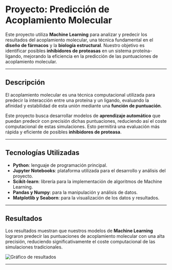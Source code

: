 # Proyecto: Predicción de Acoplamiento Molecular

Este proyecto utiliza **Machine Learning** para analizar y predecir los resultados del acoplamiento molecular, una técnica fundamental en el **diseño de fármacos** y la **biología estructural**. Nuestro objetivo es identificar posibles **inhibidores de proteasas** en un sistema proteína-ligando, mejorando la eficiencia en la predicción de las puntuaciones de acoplamiento molecular.

---

## Descripción

El acoplamiento molecular es una técnica computacional utilizada para predecir la interacción entre una proteína y un ligando, evaluando la afinidad y estabilidad de esta unión mediante una **función de puntuación**. 

Este proyecto busca desarrollar modelos de **aprendizaje automático** que puedan predecir con precisión dichas puntuaciones, reduciendo así el coste computacional de estas simulaciones. Esto permitirá una evaluación más rápida y eficiente de posibles **inhibidores de proteasa**.

---
## Tecnologías Utilizadas

- **Python**: lenguaje de programación principal.
- **Jupyter Notebooks**: plataforma utilizada para el desarrollo y análisis del proyecto.
- **Scikit-learn**: librería para la implementación de algoritmos de Machine Learning.
- **Pandas y Numpy**: para la manipulación y análisis de datos.
- **Matplotlib y Seaborn**: para la visualización de los datos y resultados.

---

## Resultados

Los resultados muestran que nuestros modelos de **Machine Learning** lograron predecir las puntuaciones de acoplamiento molecular con una alta precisión, reduciendo significativamente el coste computacional de las simulaciones tradicionales.

![Gráfico de resultados](ruta/a/tu/imagen.png)

---


